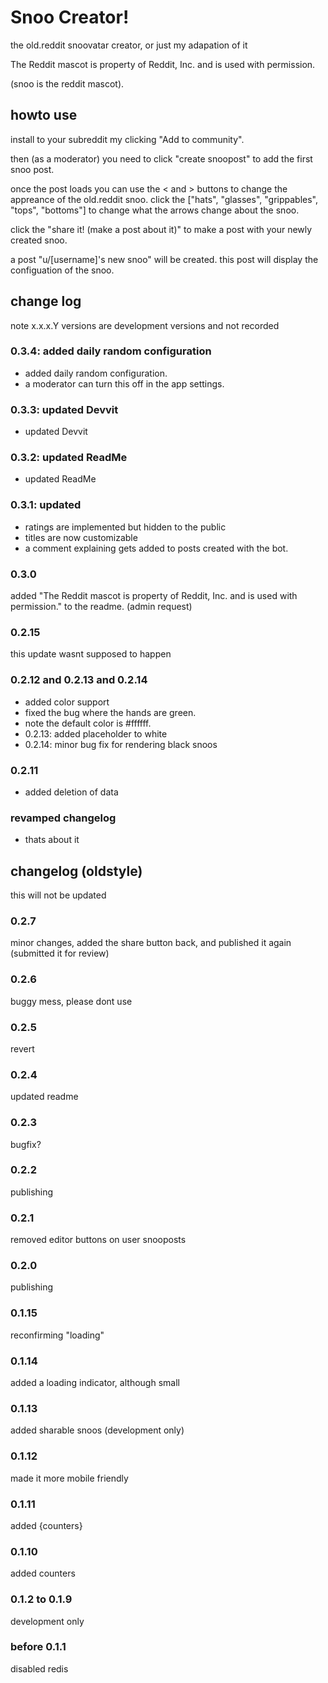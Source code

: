 # Snoo Creator!

the old.reddit snoovatar creator, or just my adapation of it

The Reddit mascot is property of Reddit, Inc. and is used with permission.

(snoo is the reddit mascot).

## howto use

install to your subreddit my clicking "Add to community".

then (as a moderator) you need to click "create snoopost" to add the first snoo post.

once the post loads you can use the &lt; and &gt; buttons to change the appreance of the old.reddit snoo. click the
\["hats", "glasses", "grippables", "tops", "bottoms"\] to change what the arrows change about the snoo.

click the "share it! (make a post about it)" to make a post with your newly created snoo.

a post "u/[username]'s new snoo" will be created. this post will display the configuation of the snoo.

## change log

note x.x.x.Y versions are development versions and not recorded

### 0.3.4: added daily random configuration

- added daily random configuration.
- a moderator can turn this off in the app settings.

### 0.3.3: updated Devvit

- updated Devvit

### 0.3.2: updated ReadMe

- updated ReadMe

### 0.3.1: updated

- ratings are implemented but hidden to the public
- titles are now customizable
- a comment explaining gets added to posts created with the bot.

### 0.3.0

added "The Reddit mascot is property of Reddit, Inc. and is used with permission." to the readme. (admin request)

### 0.2.15

this update wasnt supposed to happen

### 0.2.12 and 0.2.13 and 0.2.14

- added color support
- fixed the bug where the hands are green.
- note the default color is \#ffffff.
- 0.2.13: added placeholder to white
- 0.2.14: minor bug fix for rendering black snoos

### 0.2.11

- added deletion of data

### revamped changelog

- thats about it

## changelog (oldstyle)

this will not be updated

### 0.2.7

minor changes, added the share button back, and published it again (submitted it for review)

### 0.2.6

buggy mess, please dont use

### 0.2.5

revert

### 0.2.4

updated readme

### 0.2.3

bugfix?

### 0.2.2

publishing

### 0.2.1

removed editor buttons on user snooposts

### 0.2.0

publishing

### 0.1.15

reconfirming "loading"

### 0.1.14

added a loading indicator, although small

### 0.1.13

added sharable snoos (development only)

### 0.1.12

made it more mobile friendly

### 0.1.11

added {counters}

### 0.1.10

added counters

### 0.1.2 to 0.1.9

development only

### before 0.1.1

disabled redis

